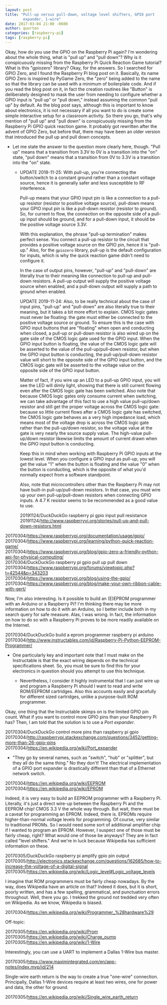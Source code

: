 ```yaml
---
layout: post
title: "Pull-up versus pull-down, voltage level shifters, GPIO port
        expander, 1-wire"
date: 2017-03-04 21:00 -0600
author: quorten
categories: [raspberry-pi]
tags: [raspberry-pi]
---
```


Okay, how do you use the GPIO on the Raspberry Pi again?  I'm
wondering about the whole thing, what is "pull up" and "pull down"?
Why is it conspicuously missing from the Raspberry Pi Quick Reaction
Game tutorial?  What is this "gpiozero" library?  Okay, for the
answers.  So I searched for GPIO Zero, and I found the Raspberry Pi
blog post on it.  Basically, its name GPIO Zero is inspired by PyGame
Zero, the "zero" being added to the name so that the library can be
used with a minimum of boilerplate code.  And if you read the blog
post on it, in fact the creation routines like "Button" is
deliberately designed to mask the user from needing to configure
whether a GPIO input is "pull up" or "pull down," instead assuming the
common "pull up" by default.  As the blog post says, although this is
important to know about electronics, it is not necessary if all you
want to do is create some simple interactive setup for a classroom
activity.  So there you go, that's why mention of "pull up" and "pull
down" is conspicuously missing from the Raspberry Pi GPIO quick
reaction game.  It probably got rewritten after the advent of GPIO
Zero, but before that, there may have been an older version that
introduced the pull up and pull down concepts.

<!-- more -->

* Let me state the answer to the question more clearly here, though.
  "Pull up" means that a transition from 3.3V to 0V is a transition
  into the "on" state, "pull down" means that a transition from 0V to
  3.3V is a transition into the "on" state.

    * UPDATE 2018-11-25: With pull-up, you're connecting the
      button/switch to a constant ground rather than a constant
      voltage source, hence it is generally safer and less susceptible
      to RF interference.

      Pull-up means that your GPIO input pin is like a connection to a
      pull-up resistor (resistor to positive voltage source),
      pull-down means your GPIO input pin is like a pull-down resistor
      (resistor to ground).  So, for current to flow, the connection
      on the opposite side of a pull-up input should be ground, and
      for a pull-down input, it should be the positive voltage source
      3.3V.

      With this explanation, the phrase "pull-up termination" makes
      perfect sense.  You connect a pull-up resistor to the circuit
      that provides a positive voltage source on the GPIO pin, hence
      it is "pull-up."  Also, for the `gpiozero` library, pull-up is
      the default configuration for inputs, which is why the quick
      reaction game didn't need to configure it.

      In the case of output pins, however, "pull-up" and "pull-down"
      are literally true to their meaning like connection to pull-up
      and pull-down resistors.  A pull-up output will supply the
      positive voltage source when enabled, and a pull-down output
      will supply a path to ground when enabled.

      UPDATE 2019-11-24: Also, to be really technical about the case
      of input pins, "pull-up" and "pull-down" are also literally true
      to their meaning, but it takes a bit more effort to explain.
      CMOS logic gates must never be floating: the gate must either be
      connected to the positive voltage source or ground.  To ensure
      this is the case with GPIO input buttons that are "floating"
      when open and conducting when closed, a pull-up or pull-down
      resistor is also wired up on the gate side of the CMOS logic
      gate used for the GPIO input.  When the GPIO input button is
      floating, the value of the CMOS logic gate will be asserted to
      the value of the pull-up/pull-down resistor, but when the GPIO
      input button is conducting, the pull-up/pull-down resistor value
      will short to the opposite side of the GPIO input button, and
      the CMOS logic gate will be asserted to the voltage value on the
      opposite side of the GPIO input button.

      Matter of fact, if you wire up an LED to a pull-up GPIO input,
      you will see the LED will dimly light, showing that there is
      still current flowing even after the CMOS logic gate has been
      switched.  Also note that because CMOS logic gates only consume
      current when switching, we can take advantage of this fact to
      use a high value pull-up/down resistor and still get the proper
      voltage across the CMOS logic gate: because so little current
      flows after a CMOS logic gate has switched, the CMOS logic gate
      behaves as a very high impedance load, which means most of the
      voltage drop is across the CMOS logic gate rather than the
      pull-up/down resistor, so the voltage value at the gate is very
      nearly the source supply value.  The high-value pull-up/down
      resistor likewise limits the amount of current drawn when the
      GPIO input button is conducting.

      Keep this in mind when working with Raspberry Pi GPIO inputs at
      the lowest level.  When you configure a GPIO input as pull-up,
      you will get the value "1" when the button is floating and the
      value "0" when the button is conducting, which is the opposite
      of what you'd normally expect from a software standpoint.

      Also, note that microcontrollers other than the Raspberry Pi may
      not have built-in pull-up/pull-down resistors.  In that case,
      you must wire up your own pull-up/pull-down resistors when
      connecting GPIO inputs.  A 4.7 K resistor seems to be
      recommended as a good value to use.

      20191124/DuckDuckGo raspberry pi gpio input pull resistance  
      20191124/http://www.raspberryvi.org/stories/pull-up-and-pull-down-resistors.html

20170304/https://www.raspberrypi.org/documentation/usage/gpio/  
20170304/https://www.raspberrypi.org/learning/python-quick-reaction-game/  
20170304/https://www.raspberrypi.org/blog/gpio-zero-a-friendly-python-api-for-physical-computing/  
20170304/DuckDuckGo raspberry pi gpio pull up pull down  
20170304/https://www.raspberrypi.org/forums/viewtopic.php?t=42544&p=343203  
20170304/https://www.raspberrypi.org/blog/using-the-gpio/  
20170304/https://www.raspberrypi.org/blog/make-your-own-ribbon-cable-with-gert/

Now, I'm also interesting.  Is it possible to build an (E)EPROM
programmer with an Arduino or a Raspberry Pi?  I'm thinking there may
be more information on how to do it with an Arduino, so I better
include both in my search query for safe measure.  Alas, I was wrong.
In fact, the information on how to do so with a Raspberry Pi proves to
be more readily available on the Internet.

20170304/DuckDuckGo build a eprom programmer raspberry pi arduino  
20170304/http://www.instructables.com/id/Raspberry-Pi-Python-EEPROM-Programmer/

* One particularly key and important note that I must make on the
  Instructable is that the exact wiring depends on the technical
  specifications sheet.  So, you must be sure to find this for your
  electronics in question should you attempt to use this technique.

    * Nevertheless, I consider it highly instrumental that I can just
      wire up and program a Raspberry Pi should I want to read and
      write ROM/EEPROM cartridges.  Also this accounts easily and
      gracefully for different sized cartridges, unlike a
      purpose-built ROM programmer.

Okay, one thing that the Instructable skimps on is the limited GPIO
pin count.  What if you want to control more GPIO pins than your
Raspberry Pi has?  Then, I am told that the solution is to use a _Port
expander_.

20170304/DuckDuckGo control more pins than raspberry pi gpio  
20170304/http://raspberrypi.stackexchange.com/questions/3452/getting-more-than-26-gpio-pins  
20170304/https://en.wikipedia.org/wiki/Port_expander

* "They go by several names, such as "switch", "hub" or "splitter",
  but they all do the same thing."  No they don't!  The electrical
  implementation of a GPIO port expander is drastically different than
  that of a Ethernet network switch.

20170304/https://en.wikipedia.org/wiki/EEPROM  
20170304/https://en.wikipedia.org/wiki/EPROM

Indeed, it is very easy to build an EEPROM programmer with a Raspberry
Pi.  Literally, it's just a direct wire-up between the Raspberry Pi
and the EEPROM chip!  CMOS 3.3 V the whole way through.  But wait,
there must be a caveat for programming an EPROM.  Indeed, there is.
EPROMs require higher-than-normal voltage levels for programming.  Of
course, very similar to traditional PROMs.  So I would need some sort
of additional amplifier chip if I wanted to program an EPROM.
However, I suspect one of those must be fairly cheap, right?  What
would one of those be anyways?  They are in fact called "level
shifters."  And we're in luck because Wikipedia has sufficient
information on these.

20170305/DuckDuckGo raspberry pi amplify gpio pin output  
20170305/http://electronics.stackexchange.com/questions/162685/how-to-increase-the-voltage-of-a-digital-signal  
20170305/https://en.wikipedia.org/wiki/Logic_level#Logic_voltage_levels

I imagine that ROM programmers must be fairly cheap nowadays.  By the
way, does Wikipedia have an article on that?  Indeed it does, but it
is short, poorly written, and has a few spelling, grammatical, and
punctuation errors throughout.  Well, there you go.  I trekked the
ground not tredded very often on Wikipedia.  As we know, Wikipedia is
biased.

20170304/https://en.wikipedia.org/wiki/Programmer_%28hardware%29

Off-topic:

20170305/https://en.wikipedia.org/wiki/Prom  
20170305/https://en.wikipedia.org/wiki/Charge_pump  
20170305/https://en.wikipedia.org/wiki/1-Wire

Interestingly, you can use a UART to implement a Dallas 1-Wire bus
master.

20170305/https://www.maximintegrated.com/en/app-notes/index.mvp/id/214

Single-wire earth return is the way to create a true "one-wire"
connection.  Principally, Dallas 1-Wire devices require at least two
wires, one for power and data, the other for ground.

20170305/https://en.wikipedia.org/wiki/Single_wire_earth_return
